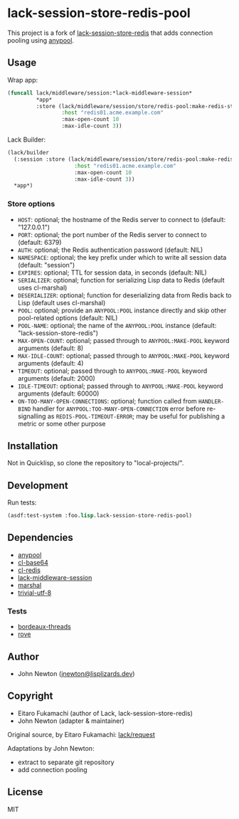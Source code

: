 # lack-session-store-redis-pool

This project is a fork of [lack-session-store-redis](https://github.com/fukamachi/lack/blob/master/src/middleware/session/store/redis.lisp) that adds connection pooling using [anypool](https://github.com/fukamachi/anypool/).

## Usage

Wrap app:

```lisp
(funcall lack/middleware/session:*lack-middleware-session*
         *app*
         :store (lack/middleware/session/store/redis-pool:make-redis-store
                 :host "redis01.acme.example.com"
                 :max-open-count 10
                 :max-idle-count 3))
```

Lack Builder:

```lisp
(lack/builder
  (:session :store (lack/middleware/session/store/redis-pool:make-redis-store
                     :host "redis01.acme.example.com"
                     :max-open-count 10
                     :max-idle-count 3))
  *app*)
```

### Store options

* `HOST`: optional; the hostname of the Redis server to connect to (default: "127.0.0.1")
* `PORT`: optional; the port number of the Redis server to connect to (default: 6379)
* `AUTH`: optional; the Redis authentication password (default: NIL)
* `NAMESPACE`: optional; the key prefix under which to write all session data (default: "session")
* `EXPIRES`: optional; TTL for session data, in seconds (default: NIL)
* `SERIALIZER`: optional; function for serializing Lisp data to Redis (default uses cl-marshal)
* `DESERIALIZER`: optional; function for deserializing data from Redis back to Lisp (default uses cl-marshal)
* `POOL`: optional; provide an `ANYPOOL:POOL` instance directly and skip other pool-related options (default: NIL)
* `POOL-NAME`: optional; the name of the `ANYPOOL:POOL` instance (default: "lack-session-store-redis")
* `MAX-OPEN-COUNT`: optional; passed through to `ANYPOOL:MAKE-POOL` keyword arguments (default: 8)
* `MAX-IDLE-COUNT`: optional; passed through to `ANYPOOL:MAKE-POOL` keyword arguments (default: 4)
* `TIMEOUT`: optional; passed through to `ANYPOOL:MAKE-POOL` keyword arguments (default: 2000)
* `IDLE-TIMEOUT`: optional; passed through to `ANYPOOL:MAKE-POOL` keyword arguments (default: 60000)
* `ON-TOO-MANY-OPEN-CONNECTIONS`: optional; function called from `HANDLER-BIND` handler for `ANYPOOL:TOO-MANY-OPEN-CONNECTION` error before re-signalling as `REDIS-POOL-TIMEOUT-ERROR`; may be useful for publishing a metric or some other purpose

## Installation

Not in Quicklisp, so clone the repository to "local-projects/".

## Development

Run tests:

```lisp
(asdf:test-system :foo.lisp.lack-session-store-redis-pool)
```

## Dependencies

* [anypool](https://github.com/fukamachi/anypool)
* [cl-base64](https://github.com/darabi/cl-base64)
* [cl-redis](https://github.com/vseloved/cl-redis)
* [lack-middleware-session](https://github.com/fukamachi/lack/blob/master/lack-middleware-session.asd)
* [marshal](https://github.com/wlbr/cl-marshal)
* [trivial-utf-8](https://gitlab.common-lisp.net/trivial-utf-8/trivial-utf-8)

### Tests

* [bordeaux-threads](https://github.com/sionescu/bordeaux-threads)
* [rove](https://github.com/fukamachi/rove)

## Author

* John Newton (<a href="mailto:jnewton@lisplizards.dev">jnewton@lisplizards.dev</a>)

## Copyright

* Eitaro Fukamachi (author of Lack, lack-session-store-redis)
* John Newton (adapter & maintainer)

Original source, by Eitaro Fukamachi: [lack/request](https://github.com/fukamachi/lack/blob/8243010b48a10edd527da4e94686b803c70731ef/src/middleware/session/store/redis.lisp)

Adaptations by John Newton:
* extract to separate git repository
* add connection pooling

## License

MIT

